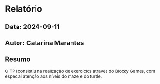 # Relatório
## Data: 2024-09-11
## Autor: Catarina Marantes

## Resumo

O TP1 consistiu na realização de exercícios através do Blocky Games, com especial atenção aos níveis do maze e do turtle.
